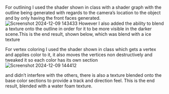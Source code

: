 For outlining I used the shader shown in class with a shader graph with the outline being generated with regards to the camera’s location to the object and by only having the front faces generated.
![Screenshot 2024-12-09 143433](https://github.com/user-attachments/assets/50bf848a-dd5e-41f0-81c8-e2c1076e1cdb)
However I also added the ability to blend a texture onto the outline in order for it to be more visible in the darker scene.This is the end result, shown below, which was blend with a ice texture 



For vertex coloring I used the shader shown in class which gets a vertex and applies color to it, it also moves the vertices non destructively  and tweaked it so each color has its own section 
![Screenshot 2024-12-09 144412](https://github.com/user-attachments/assets/88785f36-5e84-4249-8cdd-28d419d88285)

and didn’t interfere with the others, there is also a texture blended onto the base color sections to provide a track and direction feel. This is the end result, blended with a water foam texture.
